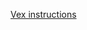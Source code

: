 [Vex instructions](https://education.vex.com/stemlabs/iq/stemlabs-iq/to-do-or-not-to-do/the-completed-look-of-the-build)